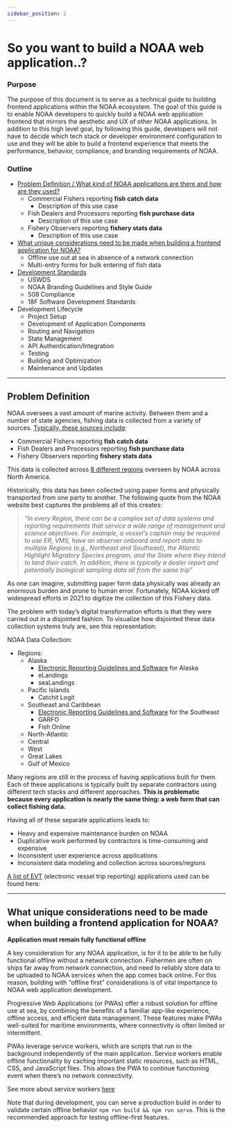 ```yaml
---
sidebar_position: 1
---
```


# So you want to build a NOAA web application..?

### **Purpose**

The purpose of this document is to serve as a technical guide to building frontend applications within the NOAA ecosystem. The goal of this guide is to enable NOAA developers to quickly build a NOAA web application frontend that mirrors the aesthetic and UX of other NOAA applications. In addition to this high level goal, by following this guide, developers will not have to decide which tech stack or developer environment configuration to use and they will be able to build a frontend experience that meets the performance, behavior, compliance, and branding requirements of NOAA.

### Outline

- [Problem Definition / What kind of NOAA applications are there and how are they used?](#problem-definition)
  - Commercial Fishers reporting **fish catch data**
    - Description of this use case
  - Fish Dealers and Processors reporting **fish purchase data**
    - Description of this use case
  - Fishery Observers reporting **fishery stats data**
    - Description of this use case
- [What unique considerations need to be made when building a frontend application for NOAA?](#what-unique-considerations-need-to-be-made-when-building-a-frontend-application-for-noaa)
  - Offline use out at sea in absence of a network connection
  - Multi-entry forms for bulk entering of fish data
- [Development Standards](http://localhost:3000/documentation/docs/building-your-application/development-standards)
  - USWDS
  - NOAA Branding Guidelines and Style Guide
  - 508 Compliance
  - 18F Software Development Standards
- Development Lifecycle
  - Project Setup
  - Development of Application Components
  - Routing and Navigation
  - State Management
  - API Authentication/Integration
  - Testing
  - Building and Optimization
  - Maintenance and Updates

---

## **Problem Definition**

NOAA oversees a vast amount of marine activity. Between them and a number of state agencies, fishing data is collected from a variety of sources. [Typically, these sources include](https://www.fisheries.noaa.gov/national/fisheries-observers/electronic-reporting):

- Commercial Fishers reporting **fish catch data**
- Fish Dealers and Processors reporting **fish purchase data**
- Fishery Observers reporting **fishery stats data**

This data is collected across [8 different regions](https://www.noaa.gov/regions/regional-collaboration-regions) overseen by NOAA across North America.

Historically, this data has been collected using paper forms and physically transported from one party to another. The following quote from the NOAA website best captures the problems all of this creates:

> _“In every Region, there can be a complex set of data systems and reporting requirements that service a wide range of management and science objectives. For example, a vessel’s captain may be required to use ER, VMS, have an observer onboard and report data to multiple Regions (e.g., Northeast and Southeast), the Atlantic Highlight Migratory Species program, and the State where they intend to land their catch. In addition, there is typically a dealer report and potentially biological sampling data all from the same trip”_

As one can imagine, submitting paper form data physically was already an enormous burden and prone to human error. Fortunately, NOAA kicked off widespread efforts in 2021 to digitize the collection of this Fishery data.

The problem with today’s digital transformation efforts is that they were carried out in a disjointed fashion. To visualize how disjointed these data collection systems truly are, see this representation:

NOAA Data Collection:

- Regions:
  - Alaska
    - [Electronic Reporting Guidelines and Software](https://www.fisheries.noaa.gov/alaska/resources-fishing/electronic-reporting-alaska-fisheries) for Alaska
    - eLandings
    - seaLandings
  - Pacific Islands
    - Catchit Logit
  - Southeast and Caribbean
    - [Electronic Reporting Guidelines and Software](https://www.fisheries.noaa.gov/southeast/recreational-fishing/southeast-electronic-reporting-technologies) for the Southeast
    - GARFO
    - Fish Online
  - North-Atlantic
  - Central
  - West
  - Great Lakes
  - Gulf of Mexico

Many regions are still in the process of having applications built for them. Each of these applications is typically built by separate contractors using different tech stacks and different approaches. **This is problematic because every application is nearly the same thing: a web form that can collect fishing data.**

Having all of these separate applications leads to:

- Heavy and expensive maintenance burden on NOAA
- Duplicative work performed by contractors is time-consuming and expensive
- Inconsistent user experience across applications
- Inconsistent data modeling and collection across sources/regions

[A list of EVT](https://www.fisheries.noaa.gov/new-england-mid-atlantic/resources-fishing/electronic-vessel-trip-reporting-software-options) (electronic vessel trip reporting) applications used can be found here:

---

## What unique considerations need to be made when building a frontend application for NOAA?

**Application must remain fully functional offline**

A key consideration for any NOAA application, is for it to be able to be fully functional offline without a network connection. Fishermen are often on ships far away from network connection, and need to reliably store data to be uploaded to NOAA services when the app comes back online. For this reason, building with “offline first” considerations is of vital importance to NOAA web application development.

Progressive Web Applications (or PWAs) offer a robust solution for offline use at sea, by combining the benefits of a familiar app-like experience, offline access, and efficient data management. These features make PWAs well-suited for maritime environments, where connectivity is often limited or intermittent.

PWAs leverage service workers, which are scripts that run in the background independently of the main application. Service workers enable offline functionality by caching important static resources, such as HTML, CSS, and JavaScript files. This allows the PWA to continue functioning event when there’s no network connectivity.

See more about service workers [here](https://developer.mozilla.org/en-US/docs/Web/API/Service_Worker_API)

Note that during development, you can serve a production build in order to validate certain offline behavior `npm run build && npm run serve`. This is the recommended approach for testing offline-first features.
